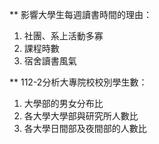 ** 影響大學生每週讀書時間的理由：
1. 社團、系上活動多寡
2. 課程時數
3. 宿舍讀書風氣

** 112-2分析大專院校校別學生數：
1. 大學部的男女分布比
2. 各大學大學部與研究所人數比
3. 各大學日間部及夜間部的人數比
